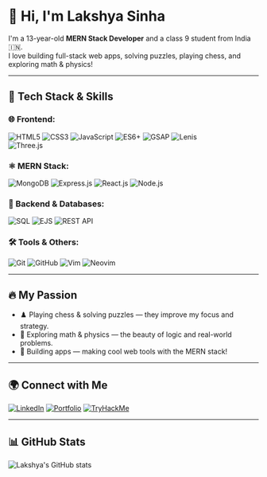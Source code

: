 # 👋 Hi, I'm Lakshya Sinha

I'm a 13-year-old **MERN Stack Developer** and a class 9 student from India 🇮🇳.  
I love building full-stack web apps, solving puzzles, playing chess, and exploring math & physics!

---

## 🚀 Tech Stack & Skills

### 🌐 Frontend:
![HTML5](https://img.shields.io/badge/-HTML5-E34F26?logo=html5)
![CSS3](https://img.shields.io/badge/-CSS3-1572B6?logo=css3)
![JavaScript](https://img.shields.io/badge/-JavaScript-F7DF1E?logo=javascript)
![ES6+](https://img.shields.io/badge/-ES6+-F7DF1E?logo=javascript)
![GSAP](https://img.shields.io/badge/-GSAP-88CE02?logo=greensock)
![Lenis](https://img.shields.io/badge/-Lenis-181818?logo=github)  
![Three.js](https://img.shields.io/badge/-Three.js-000000?logo=three.js)

### ⚛️ MERN Stack:
![MongoDB](https://img.shields.io/badge/-MongoDB-47A248?logo=mongodb)
![Express.js](https://img.shields.io/badge/-Express.js-000000?logo=express)
![React.js](https://img.shields.io/badge/-React.js-61DAFB?logo=react)
![Node.js](https://img.shields.io/badge/-Node.js-339933?logo=node.js)

### 🧠 Backend & Databases:
![SQL](https://img.shields.io/badge/-SQL-4479A1?logo=mysql)
![EJS](https://img.shields.io/badge/-EJS-B4CA65?logo=ejs)
![REST API](https://img.shields.io/badge/-REST%20API-02569B?logo=api)

### 🛠️ Tools & Others:
![Git](https://img.shields.io/badge/-Git-F05032?logo=git)
![GitHub](https://img.shields.io/badge/-GitHub-181717?logo=github)
![Vim](https://img.shields.io/badge/-Vim-019733?logo=vim)
![Neovim](https://img.shields.io/badge/-Neovim-57A143?logo=neovim)

---

## 🔥 My Passion
- ♟️ Playing chess & solving puzzles — they improve my focus and strategy.
- 🧮 Exploring math & physics — the beauty of logic and real-world problems.
- 🧠 Building apps — making cool web tools with the MERN stack!

---

## 🌍 Connect with Me
[![LinkedIn](https://img.shields.io/badge/-LinkedIn-0A66C2?logo=linkedin)](https://www.linkedin.com/in/lakshya-sinha-a69030344/)
[![Portfolio](https://img.shields.io/badge/-Portfolio-FF69B4?logo=vercel)](https://lakshya-9xiw.onrender.com/portfolio)
[![TryHackMe](https://img.shields.io/badge/-TryHackMe-212C42?logo=tryhackme)](https://tryhackme.com/p/like.lakshya)

---

## 📊 GitHub Stats
![Lakshya's GitHub stats](https://github-readme-stats.vercel.app/api?username=lakshya-sinha&show_icons=true&theme=radical)

